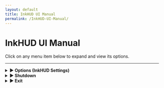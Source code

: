 ```yaml
---
layout: default
title: InkHUD UI Manual
permalink: /InkHUD-UI-Manual/
---
```


# InkHUD UI Manual

Click on any menu item below to expand and view its options.

---

<details>
  <summary><strong>▶ Options (InkHUD Settings)</strong></summary>

  <details>
    <summary><strong>▶ Applet (Select Screen to Display)</strong></summary>

    - **All Messages**  
      _Displays the last heard message from DMs or channels._  

    - **DMs**  
      _Shows the last received direct message._  

    - **Channel 0**  
      _Displays all recent messages on Channel 0 in a threaded format._  

    - **Channel 1**  
      _Displays all recent messages on Channel 1 in a threaded format._  

    - **Positions**  
      _Shows the Node Map Position screen, with "X" markers for locations._  

    - **Recents List**  
      _Displays a list of last heard nodes within a specified time frame._  

    - **Heard**  
      _Lists all nodes heard within a certain time period._  

    - **Exit**  
      _Closes the menu screen._  

  </details>

  <details>
    <summary><strong>▶ Auto-Show (Auto-Switch to New Data)</strong></summary>

    - **All Messages**  
    - **DMs**  
    - **Channel 0**  
    - **Channel 1**  
    - **Positions**  
    - **Recents List**  
    - **Heard**  
    - **Exit** – _Closes the menu screen._  

  </details>

  <details>
    <summary><strong>▶ Recent Duration (Filter Recents List by Time)</strong></summary>

    - **2 Minutes**  
    - **5 Minutes**  
    - **10 Minutes**  
    - **30 Minutes**  
    - **60 Minutes**  
    - **120 Minutes**  

  </details>

  <details>
    <summary><strong>▶ Layout</strong></summary>
    _Splits the screen into different sections for improved data visualization._
  </details>

  <details>
    <summary><strong>▶ Rotate</strong></summary>
    _Rotates the screen clockwise for different orientations._
  </details>

  <details>
    <summary><strong>▶ Notification</strong></summary>
    _Enables a notification banner when a new message is received._
  </details>

  <details>
    <summary><strong>▶ Battery Icon</strong></summary>
    _Displays the battery level on all screens._
  </details>

</details>

<details>
  <summary><strong>▶ Shutdown</strong></summary>
  _Puts the device into **Deep Sleep** while saving all current settings and messages._
</details>

<details>
  <summary><strong>▶ Exit</strong></summary>
  _Closes the menu screen._
</details>
